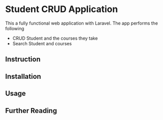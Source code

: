 # Student CRUD Application
This a fully functional web application with Laravel. 
The app performs the following
- CRUD Student and the courses they take
- Search Student and courses

## Instruction

## Installation

## Usage

## Further Reading

